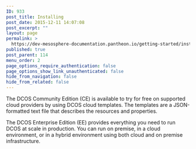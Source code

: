 ```yaml
---
ID: 933
post_title: Installing
post_date: 2015-12-11 14:07:08
post_excerpt: ""
layout: page
permalink: >
  https://dev-mesosphere-documentation.pantheon.io/getting-started/installing/
published: true
post_parent: 114
menu_order: 2
page_options_require_authentication: false
page_options_show_link_unauthenticated: false
hide_from_navigation: false
hide_from_related: false
---
```

The DCOS Community Edition (CE) is available to try for free on supported cloud providers by using DCOS cloud templates. The templates are a JSON-formatted text file that describes the resources and properties.

The DCOS Enterprise Edition (EE) provides everything you need to run DCOS at scale in production. You can run on premise, in a cloud environment, or in a hybrid environment using both cloud and on premise infrastructure.